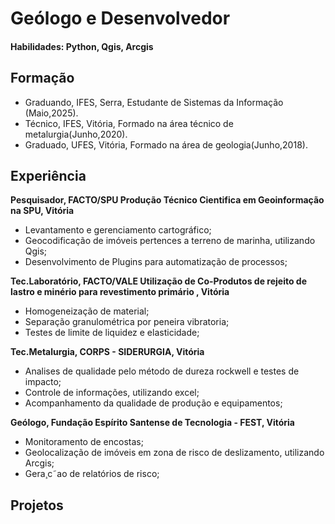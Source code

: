 # Geólogo e Desenvolvedor

#### Habilidades: Python, Qgis, Arcgis

## Formação
- Graduando, IFES, Serra, Estudante de Sistemas da Informação (Maio,2025).
- Técnico, IFES, Vitória, Formado na área técnico de metalurgia(Junho,2020).
- Graduado, UFES, Vitória, Formado na área de geologia(Junho,2018).

## Experiência
**Pesquisador, FACTO/SPU Produção Técnico Cientifica em Geoinformação na SPU, Vitória**
- Levantamento e gerenciamento cartográfico;
- Geocodificação de imóveis pertences a terreno de marinha, utilizando Qgis;
- Desenvolvimento de Plugins para automatização de processos;

**Tec.Laboratório, FACTO/VALE Utilização de Co-Produtos de rejeito de lastro e minério para revestimento primário , Vitória**
- Homogeneização de material;
- Separação granulométrica por peneira vibratoria;
- Testes de limite de liquidez e elasticidade;

**Tec.Metalurgia, CORPS - SIDERURGIA, Vitória**
- Analises de qualidade pelo método de dureza rockwell e testes de impacto;
- Controle de informações, utilizando excel;
- Acompanhamento da qualidade de produção e equipamentos;

**Geólogo, Fundação Espírito Santense de Tecnologia - FEST, Vitória**
- Monitoramento de encostas;
- Geolocalização de imóveis em zona de risco de deslizamento, utilizando Arcgis;
- Gera¸c˜ao de relatórios de risco;

## Projetos
